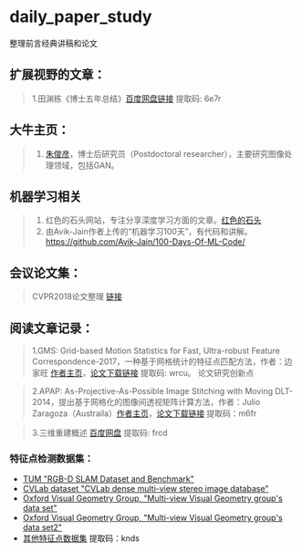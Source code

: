 # daily_paper_study
整理前言经典讲稿和论文


扩展视野的文章：  
--------------
> 1.田渊栋《博士五年总结》[百度网盘链接](https://pan.baidu.com/s/1yVVFSIy_JTFPhcle8tAU4A) 提取码: 6e7r 

大牛主页：
---------
> 1. [朱俊彦](http://people.csail.mit.edu/junyanz/)，博士后研究员（Postdoctoral researcher），主要研究图像处理领域，包括GAN。 <br />

机器学习相关
----------
> 1. 红色的石头网站，专注分享深度学习方面的文章。[红色的石头](http://redstonewill.com/)<br />
> 2. 由Avik-Jain作者上传的“机器学习100天”，有代码和讲解。https://github.com/Avik-Jain/100-Days-Of-ML-Code/

会议论文集：
----------
> CVPR2018论文整理  [链接]()


阅读文章记录：
------------
> 1.GMS: Grid-based Motion Statistics for Fast, Ultra-robust Feature Correspondence-2017，一种基于网格统计的特征点匹配方法，作者：边家旺 [作者主页](http://jwbian.net)，[论文下载链接](https://pan.baidu.com/s/1AEWBmjP92jnWSc5IYVKZyA)  提取码: wrcu。      论文研究创新点


> 2.APAP: As-Projective-As-Possible Image Stitching with Moving DLT-2014，提出基于网格化的图像间透视矩阵计算方法，作者：Julio Zaragoza（Austraila）[作者主页](https://cs.adelaide.edu.au/~tjchin/apap/)，[论文下载链接](https://pan.baidu.com/s/16-Rwt8l0DApRFjDrX9ukdQ)  提取码：m6fr

> 3.三维重建概述 [百度网盘](https://pan.baidu.com/s/1bb7WmIu7cghxqZioT1ul3Q) 提取码: frcd

### 特征点检测数据集：
* [TUM "RGB-D SLAM Dataset and Benchmark"](https://vision.in.tum.de/data/datasets/rgbd-dataset)
* [CVLab dataset "CVLab dense multi-view stereo image database"](https://cvlab.epfl.ch/data/data-strechamvs/)
* [Oxford Visual Geometry Group, "Multi-view Visual Geometry group's data set"](http://www.robots.ox.ac.uk/~vgg/data1.html)
* [Oxford Visual Geometry Group, "Multi-view Visual Geometry group's data set2"](http://www.robots.ox.ac.uk/~vgg/data2.html)
* [其他特征点数据集](https://pan.baidu.com/s/1HZyLfcJ_lMGUtrwbrvT7dg) 提取码：knds
